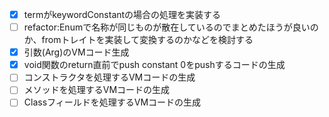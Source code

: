 - [x] termがkeywordConstantの場合の処理を実装する
- [ ] refactor:Enumで名称が同じものが散在しているのでまとめたほうが良いのか、fromトレイトを実装して変換するのかなどを検討する
- [x] 引数(Arg)のVMコード生成
- [x] void関数のreturn直前でpush constant 0をpushするコードの生成
- [ ] コンストラクタを処理するVMコードの生成
- [ ] メソッドを処理するVMコードの生成
- [ ] Classフィールドを処理するVMコードの生成